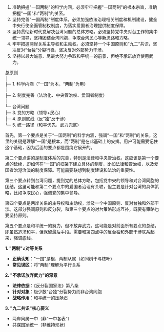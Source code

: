 1. 准确把握"一国两制"的科学内涵。必须牢牢把握"一国两制"的根本宗旨，准确把握"一国"和"两制"的关系。
2. 坚持完善"一国两制"制度体系。必须加强依法治理相关制度和机制建设，健全中央行使全面管制权制度，为落实爱国者治理提供制度保障。
3. 坚持贯彻新时代党解决台湾问题的总体方略。必须坚持党中央对台工作的集中统一领导，坚持团结台湾同胞，争取台湾民心等新思路和方略。
4. 牢牢把握两岸关系主导权和主动权。必须坚持一个中国原则和”九二”共识，坚决反对“台独”分裂行径，坚决反对外部势力干涉。
5. 坚持以最大诚意、尽最大努力争取和平统一的前景，但绝不承诺放弃使用武力。







总原则  
│  
├─ 1. 科学内涵（“一国”为本，“两制”为用）  
│  
├─ 2. 制度完善（法治化、中央管治权、爱国者制度）  
│  
└─ 台湾问题  
    ├─ 3. 党的方略（领导+民心）  
    ├─ 4. 原则底线（反“独”反干涉）  
    └─ 5. 统一路径（和平优先，武力兜底）  




首先，第一个要点是关于“一国两制”的科学内涵，强调“一国”和“两制”的关系。这里的关键是理解“一国”是根本，而“两制”是在此基础上的安排。用户可能需要记住这个基础，因为后面的要点都是围绕它展开的。

第二个要点讲的是制度体系的完善，特别是法律和中央管治权。这应该是第一个要点的延续，即如何在“一国”的框架下建立具体的制度，比如法律和管治权，以及爱国者治港治澳的制度保障。可能需要联想到制度建设和法治的重要性。

第三个要点转到台湾问题，提到党的总体方略，包括党中央的领导和对台湾同胞的团结。这里可能和第二个要点中的爱国者治理有关联，但主要是针对台湾的具体策略，比如争取民心，强调党的集中领导。

第四个要点是两岸关系的主导权和主动权，涉及一个中国原则、反对台独和外部干涉。这部分强调原则和反分裂，和第三个要点的对台策略形成互补，既要有策略也要坚持原则。

第五个要点是和平统一的努力，但不放弃武力。这可能是对前面所有要点的总结，即虽然追求和平，但保留最后手段。需要和第四点中的反台独和外部干涉联系起来，强调底线。







**1. "两制"≠对等关系**

- ​**正确认知**："一国"是根，两制从属（如同树干与枝叶）
- ​**常见误区**：将"两制"理解为平行关系

**2. "不承诺放弃武力"的深意**

- ​**法律依据**：《反分裂国家法》第八条
- ​**针对对象**：极少数"台独"分裂势力而非台湾同胞
- ​**战略作用**：和平统一的压舱石

**3. "九二共识"核心要义**

- 两岸同属一中（非"一中各表"）
- 共谋国家统一（非维持现状）